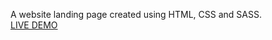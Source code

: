 A website landing page created using HTML, CSS and SASS.\
[LIVE DEMO](https://mytoursweb.netlify.app/)
